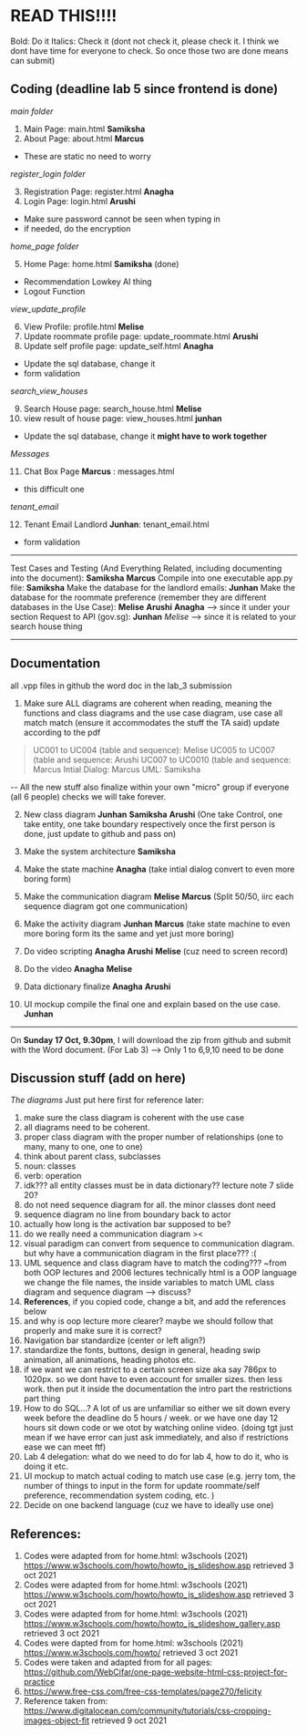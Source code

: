 # READ THIS!!!!
Bold: Do it
Italics: Check it (dont not check it, please check it. I think we dont have time for everyone to check. So once those two are done means can submit)

## Coding (deadline lab 5 since frontend is done)

*main folder* <br>

1. Main Page: main.html **Samiksha** 
2. About Page: about.html **Marcus** 

- These are static no need to worry


*register_login folder* <br>

3. Registration Page: register.html **Anagha** 
4. Login Page: login.html **Arushi** 

- Make sure password cannot be seen when typing in 
- if needed, do the encryption 

*home_page folder*

5. Home Page: home.html **Samiksha** (done)
- Recommendation Lowkey AI thing 
- Logout Function

*view_update_profile* <br>

6. View Profile: profile.html **Melise** 
7. Update roommate profile page: update_roommate.html **Arushi**
8. Update self profile page: update_self.html **Anagha** 

- Update the sql database, change it 
- form validation 


*search_view_houses* <br>

9. Search House page: search_house.html **Melise** 
10. view result of house page: view_houses.html **junhan** 
- Update the sql database, change it **might have to work together** 

*Messages*

11. Chat Box Page **Marcus** : messages.html
- this difficult one

*tenant_email*

12. Tenant Email Landlord **Junhan**: tenant_email.html
- form validation 

---
Test Cases and Testing (And Everything Related, including documenting into the document): **Samiksha** **Marcus**
Compile into one executable app.py file: **Samiksha**
Make the database for the landlord emails: **Junhan** 
Make the database for the roommate preference (remember they are different databases in the Use Case): **Melise** **Arushi** **Anagha** --> since it under your section 
Request to API (gov.sg): **Junhan** *Melise* --> since it is related to your search house thing 

---

## Documentation
all .vpp files in github
the word doc in the lab_3 submission 

1. Make sure ALL diagrams are coherent when reading, meaning the functions and class diagrams and the use case diagram, use case all match match (ensure it accommodates the stuff the TA said)  update according to the pdf

> UC001 to UC004 (table and sequence): Melise
> UC005 to UC007 (table and sequence: Arushi
> UC007 to UC0010 (table and sequence: Marcus
> Intial Dialog: Marcus 
> UML: Samiksha 

--
All the new stuff
also finalize within your own "micro" group if everyone (all 6 people) checks we will take forever. 

2. New class diagram **Junhan** **Samiksha** **Arushi**  (One take Control, one take entity, one take boundary respectively once the first person is done, just update to github and pass on) 

3. Make the system architecture **Samiksha** 

4. Make the state machine **Anagha** (take intial dialog convert to even more boring form)

5. Make the communication diagram **Melise** **Marcus** (Split 50/50, iirc each sequence diagram got one communication)

6. Make the activity diagram **Junhan** **Marcus**  (take state machine to even more boring form its the same and yet just more boring)

7. Do video scripting **Anagha** **Arushi** **Melise** (cuz need to screen record)

8. Do the video **Anagha** **Melise**

9. Data dictionary finalize  **Anagha** **Arushi** 

10. UI mockup compile the final one and explain based on the use case. **Junhan** 

---
On **Sunday 17 Oct, 9.30pm**, I will download the zip from github and submit with the Word document. (For Lab 3) --> Only 1 to 6,9,10 need to be done


## Discussion stuff (add on here)

*The diagrams*
Just put here first for reference later:
1. make sure the class diagram is coherent with the use case
2. all diagrams need to be coherent. 
3. proper class diagram with the proper number of relationships (one to many, many to one, one to one)
4. think about parent class, subclasses 
5. noun: classes
6. verb: operation
7. idk??? all entity classes must be in data dictionary?? lecture note 7 slide 20?
8. do not need sequence diagram for all. the minor classes dont need 
9. sequence diagram no line from boundary back to actor 
10. actually how long is the activation bar supposed to be?
11. do we really need a communication diagram ><
12. visual paradigm can convert from sequence to communication diagram. but why have a communication diagram in the first place??? :(
13. UML sequence and class diagram have to match the coding??? ~from both OOP lectures and 2006 lectures technically html is a OOP language we change the file names, the inside variables to match UML class diagram and sequence diagram --> discuss?
14. **References**, if you copied code, change a bit, and add the references below
15. and why is oop lecture more clearer? maybe we should follow that properly and make sure it is correct? 
16. Navigation bar standardize (center or left align?)
17. standardize the fonts, buttons, design in general, heading swip animation, all animations, heading photos etc. 
18. if we want we can restrict to a certain screen size aka say 786px to 1020px. so we dont have to even account for smaller sizes. then less work. then put it inside the documentation the intro part the restrictions part thing
19. How to do SQL...? A lot of us are unfamiliar so either we sit down every week before the deadline do 5 hours / week. or we have one day 12 hours sit down code or we otot by watching online video. (doing tgt just mean if we have error can just ask immediately, and also if restrictions ease we can meet ftf)
20. Lab 4 delegation: what do we need to do for lab 4, how to do it, who is doing it etc. 
21. UI mockup to match actual coding to match use case (e.g. jerry tom, the number of things to input in the form for update roommate/self preference, recommendation system coding, etc. ) 
22. Decide on one backend language (cuz we have to ideally use one)



## References:

1. Codes were adapted from for home.html: w3schools (2021) https://www.w3schools.com/howto/howto_js_slideshow.asp retrieved 3 oct 2021
2. Codes were adapted from for home.html: w3schools (2021) https://www.w3schools.com/howto/howto_js_slideshow.asp retrieved 3 oct 2021
3. Codes were adapted from for home.html: w3schools (2021) https://www.w3schools.com/howto/howto_js_slideshow_gallery.asp retrieved 3 oct 2021
4. Codes were dapted from for home.html: w3schools (2021) https://www.w3schools.com/howto/ retrieved 3 oct 2021
5. Codes were taken and adapted from for all pages: https://github.com/WebCifar/one-page-website-html-css-project-for-practice 
6. https://www.free-css.com/free-css-templates/page270/felicity 
7. Reference taken from: https://www.digitalocean.com/community/tutorials/css-cropping-images-object-fit retrieved 9 oct 2021







